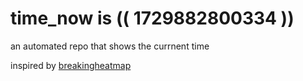 # time_now is (( 1729882800334 ))

an automated repo that shows the currnent time

inspired by [breakingheatmap](https://github.com/breakingheatmap/breakingheatmap)